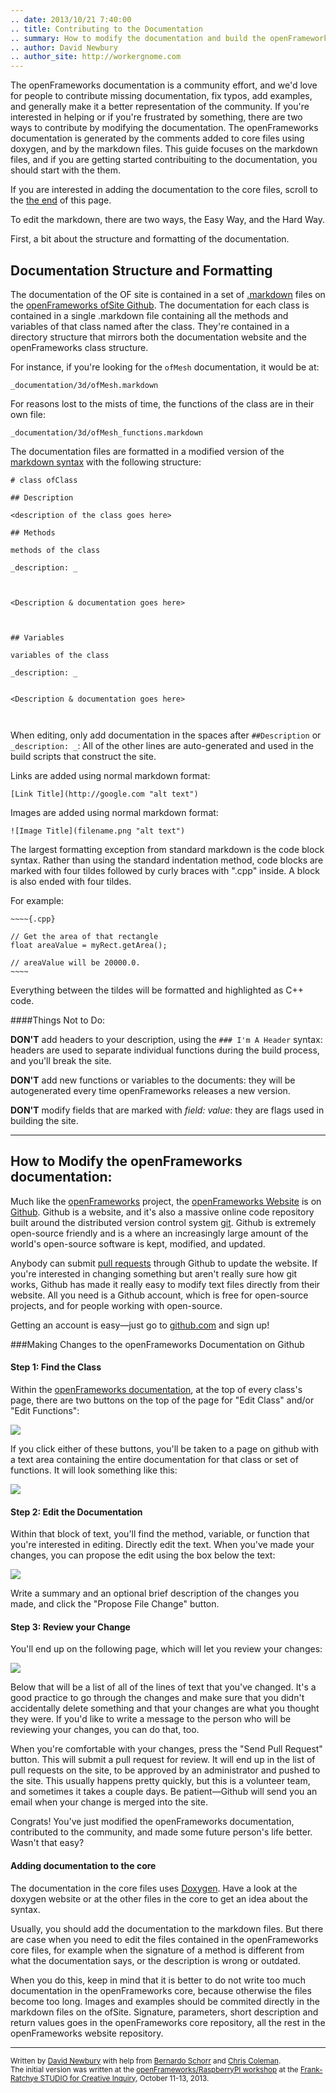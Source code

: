 ```yaml
---
.. date: 2013/10/21 7:40:00
.. title: Contributing to the Documentation
.. summary: How to modify the documentation and build the openFrameworks website
.. author: David Newbury
.. author_site: http://workergnome.com
---
```


The openFrameworks documentation is a community effort, and we'd love for people to contribute missing documentation, fix typos, add examples, and generally make it a better representation of the community.   If you're interested in helping or if you're frustrated by something, there are two ways to contribute by modifying the documentation.
The openFrameworks documentation is generated by the comments added to core files using doxygen, and by the markdown files. This guide focuses on the markdown files, and if you are getting started contribuiting to the documentation, you should start with the them.

If you are interested in adding the documentation to the core files, scroll to the [the end](#adding-documentation-to-the-core) of this page.

To edit the markdown, there are two ways, the Easy Way, and the Hard Way.

First, a bit about the structure and formatting of the documentation.

## Documentation Structure and Formatting

The documentation of the OF site is contained in a set of [.markdown](http://daringfireball.net/projects/markdown/syntax) files on the [openFrameworks ofSite Github](https://github.com/openframeworks/ofSite/).  The documentation for each class is contained in a single .markdown file containing all the methods and variables of that class named after the class.  They're contained in a directory structure that mirrors both the documentation website and the openFrameworks class structure.

For instance, if you're looking for the ``ofMesh`` documentation, it would be at:

    _documentation/3d/ofMesh.markdown

For reasons lost to the mists of time, the functions of the class are in their own file:

    _documentation/3d/ofMesh_functions.markdown


The documentation files are formatted in a modified version of the [markdown syntax](http://daringfireball.net/projects/markdown/syntax) with the following structure:

```
# class ofClass

## Description

<description of the class goes here>

## Methods

methods of the class

_description: _



<Description & documentation goes here>



## Variables

variables of the class

_description: _


<Description & documentation goes here>



```

When editing, only add documentation in the spaces after ``##Description`` or ``_description: _``:  All of the other lines are auto-generated and used in the build scripts that construct the site.  


Links are added using normal markdown format:

    [Link Title](http://google.com "alt text")

Images are added using normal markdown format:

    ![Image Title](filename.png "alt text")

The largest formatting exception from standard markdown is the code block syntax. Rather than using the standard indentation method,  code blocks are marked with four tildes followed by curly braces with ".cpp" inside.   A block is also ended with four tildes.

For example:

    ~~~~{.cpp}
    
    // Get the area of that rectangle
    float areaValue = myRect.getArea();
    
    // areaValue will be 20000.0.
    ~~~~

Everything between the tildes will be formatted and highlighted as C++ code.

####Things Not to Do:

**DON'T** add headers to your description, using the ``### I'm A Header`` syntax: headers are used to separate individual functions during the build process, and you'll break the site. 

**DON'T** add new functions or variables to the documents: they will be autogenerated every time openFrameworks releases a new version.  

**DON'T** modify fields that are marked with _field: value_: they are flags used in building the site.

----

## How to Modify the openFrameworks documentation:

Much like the [openFrameworks](https://github.com/openframeworks/openFrameworks) project, the [openFrameworks Website](/) is on [Github](https://github.com/openframeworks/ofSite).  Github is a website, and it's also a massive online code repository built around the distributed version control system [git](http://git-scm.com).  Github is extremely open-source friendly and is a where an increasingly large amount of the world's open-source software is kept, modified, and updated.


Anybody can submit [pull requests](https://help.github.com/articles/using-pull-requests) through Github to update the website.   If you're interested in changing something but aren't really sure how git works, Github has made it really easy to modify text files directly from their website.  All you need is a Github account, which is free for open-source projects, and for people working with open-source.  

Getting an account is easy—just go to [github.com](https://github.com) and sign up!

###Making Changes to the openFrameworks Documentation on Github

#### Step 1:  Find the Class

Within the [ openFrameworks documentation](/documentation/), at the top of every class's page, there are two buttons on the top of the page for "Edit Class" and/or "Edit Functions":

![](editclass.png)

If you click either of these buttons, you'll be taken to a page on github with a text area containing the entire documentation for that class or set of functions.  It will look something like this:

![](editscreen.png)

#### Step 2:  Edit the Documentation

Within that block of text, you'll find the method, variable, or function that you're interested in editing.  Directly edit the text.  When you've made your changes, you can propose the edit using the box below the text:

![](edit_save.png)

Write a summary and an optional brief description of the changes you made, and click the "Propose File Change" button.

#### Step 3:  Review your Change

You'll end up on the following page, which will let you review your changes:

![](review.png)

Below that will be a list of all of the lines of text that you've changed.   It's a good practice to go through the changes and make sure that you didn't accidentally delete something and that your changes are what you thought they were.  If you'd like to write a message to the person who will be reviewing your changes, you can do that, too.

When you're comfortable with your changes, press the "Send Pull Request" button.  This will submit a pull request for review.  It will end up in the list of pull requests on the site, to be approved by an administrator and pushed to the site.   This usually happens pretty quickly, but this is a volunteer team, and sometimes it takes a couple days.  Be patient—Github will send you an email when your change is merged into the site.


Congrats!  You've just modified the openFrameworks documentation, contributed to the community, and made some future person's life better. Wasn't that easy?

#### Adding documentation to the core

The documentation in the core files uses [Doxygen](https://www.doxygen.nl/index.html). Have a look at the doxygen website or at the other files in the core to get an idea about the syntax.

Usually, you should add the documentation to the markdown files. But there are case when you need to edit the files contained in the openFrameworks core files, for example when the signature of a method is different from what the documentation says, or the description is wrong or outdated.

When you do this, keep in mind that it is better to do not write too much documentation in the openFrameworks core, because otherwise the files become too long. Images and examples should be commited directly in the markdown files on the ofSite. Signature, parameters, short description and return values goes in the openFrameworks core repository, all the rest in the openFrameworks website repository.



    
----

<small>Written by [David Newbury](https://twitter.com/workergnome) with help from [Bernardo Schorr](https://twitter.com/bernardoschorr) and [Chris Coleman](https://twitter.com/digitalcoleman).</small>  
<small>The initial version was written at the [openFrameworks/RaspberryPI workshop](http://studioforcreativeinquiry.org/events/creative-coding-on-the-raspberry-pi-with-openframeworks) at the [Frank-Ratchye STUDIO for Creative Inquiry](http://studioforcreativeinquiry.org), October 11-13, 2013.</small>
